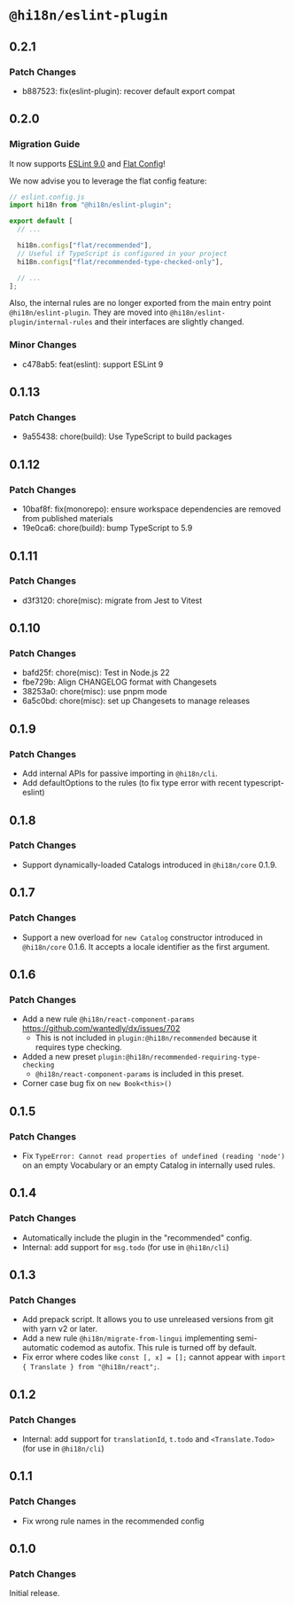 # `@hi18n/eslint-plugin`

## 0.2.1

### Patch Changes

- b887523: fix(eslint-plugin): recover default export compat

## 0.2.0

### Migration Guide

It now supports [ESLint 9.0](https://eslint.org/docs/latest/use/migrate-to-9.0.0) and [Flat Config](https://eslint.org/docs/latest/use/configure/migration-guide)!

We now advise you to leverage the flat config feature:

```javascript
// eslint.config.js
import hi18n from "@hi18n/eslint-plugin";

export default [
  // ...

  hi18n.configs["flat/recommended"],
  // Useful if TypeScript is configured in your project
  hi18n.configs["flat/recommended-type-checked-only"],

  // ...
];
```

Also, the internal rules are no longer exported from the main entry point `@hi18n/eslint-plugin`. They are moved into `@hi18n/eslint-plugin/internal-rules` and their interfaces are slightly changed.

### Minor Changes

- c478ab5: feat(eslint): support ESLint 9

## 0.1.13

### Patch Changes

- 9a55438: chore(build): Use TypeScript to build packages

## 0.1.12

### Patch Changes

- 10baf8f: fix(monorepo): ensure workspace dependencies are removed from published materials
- 19e0ca6: chore(build): bump TypeScript to 5.9

## 0.1.11

### Patch Changes

- d3f3120: chore(misc): migrate from Jest to Vitest

## 0.1.10

### Patch Changes

- bafd25f: chore(misc): Test in Node.js 22
- fbe729b: Align CHANGELOG format with Changesets
- 38253a0: chore(misc): use pnpm mode
- 6a5c0bd: chore(misc): set up Changesets to manage releases

## 0.1.9

### Patch Changes

- Add internal APIs for passive importing in `@hi18n/cli`.
- Add defaultOptions to the rules (to fix type error with recent typescript-eslint)

## 0.1.8

### Patch Changes

- Support dynamically-loaded Catalogs introduced in `@hi18n/core` 0.1.9.

## 0.1.7

### Patch Changes

- Support a new overload for `new Catalog` constructor introduced in `@hi18n/core` 0.1.6. It accepts a locale identifier as the first argument.

## 0.1.6

### Patch Changes

- Add a new rule `@hi18n/react-component-params` https://github.com/wantedly/dx/issues/702
  - This is not included in `plugin:@hi18n/recommended` because it requires type checking.
- Added a new preset `plugin:@hi18n/recommended-requiring-type-checking`
  - `@hi18n/react-component-params` is included in this preset.
- Corner case bug fix on `new Book<this>()`

## 0.1.5

### Patch Changes

- Fix `TypeError: Cannot read properties of undefined (reading 'node')`
  on an empty Vocabulary or an empty Catalog in internally used rules.

## 0.1.4

### Patch Changes

- Automatically include the plugin in the "recommended" config.
- Internal: add support for `msg.todo` (for use in `@hi18n/cli`)

## 0.1.3

### Patch Changes

- Add prepack script. It allows you to use unreleased versions from git with yarn v2 or later.
- Add a new rule `@hi18n/migrate-from-lingui` implementing semi-automatic codemod as autofix.
  This rule is turned off by default.
- Fix error where codes like `const [, x] = [];` cannot appear with `import { Translate } from "@hi18n/react";`.

## 0.1.2

### Patch Changes

- Internal: add support for `translationId`, `t.todo` and `<Translate.Todo>` (for use in `@hi18n/cli`)

## 0.1.1

### Patch Changes

- Fix wrong rule names in the recommended config

## 0.1.0

### Patch Changes

Initial release.
